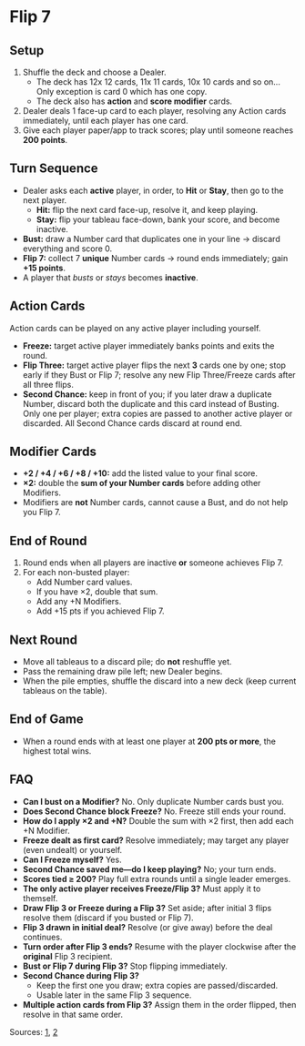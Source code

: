 # Flip 7

## Setup

1. Shuffle the deck and choose a Dealer.
    - The deck has 12x 12 cards, 11x 11 cards, 10x 10 cards and so on... Only exception is card 0 which has one copy.
    - The deck also has **action** and **score modifier** cards.
2. Dealer deals 1 face-up card to each player, resolving any Action cards immediately, until each player has one card.
3. Give each player paper/app to track scores; play until someone reaches **200 points**.

## Turn Sequence

- Dealer asks each **active** player, in order, to **Hit** or **Stay**, then go to the next player.
    - **Hit:** flip the next card face-up, resolve it, and keep playing.
    - **Stay:** flip your tableau face-down, bank your score, and become inactive.
- **Bust:** draw a Number card that duplicates one in your line → discard everything and score 0.
- **Flip 7:** collect 7 **unique** Number cards → round ends immediately; gain **+15 points**.
- A player that *busts* or *stays* becomes **inactive**.

## Action Cards

Action cards can be played on any active player including yourself.

- **Freeze:** target active player immediately banks points and exits the round.
- **Flip Three:** target active player flips the next **3** cards one by one; stop early if they Bust or Flip 7; resolve any new Flip Three/Freeze cards after all three flips.
- **Second Chance:** keep in front of you; if you later draw a duplicate Number, discard both the duplicate and this card instead of Busting. Only one per player; extra copies are passed to another active player or discarded. All Second Chance cards discard at round end.

## Modifier Cards

- **+2 / +4 / +6 / +8 / +10:** add the listed value to your final score.
- **×2:** double the **sum of your Number cards** before adding other Modifiers.
- Modifiers are **not** Number cards, cannot cause a Bust, and do not help you Flip 7.

## End of Round

1. Round ends when all players are inactive **or** someone achieves Flip 7.
2. For each non-busted player:
    - Add Number card values.
    - If you have ×2, double that sum.
    - Add any +N Modifiers.
    - Add +15 pts if you achieved Flip 7.

## Next Round

- Move all tableaus to a discard pile; do **not** reshuffle yet.
- Pass the remaining draw pile left; new Dealer begins.
- When the pile empties, shuffle the discard into a new deck (keep current tableaus on the table).

## End of Game

- When a round ends with at least one player at **200 pts or more**, the highest total wins.

## FAQ

- **Can I bust on a Modifier?** No. Only duplicate Number cards bust you.
- **Does Second Chance block Freeze?** No. Freeze still ends your round.
- **How do I apply ×2 and +N?** Double the sum with ×2 first, then add each +N Modifier.
- **Freeze dealt as first card?** Resolve immediately; may target any player (even undealt) or yourself.  
- **Can I Freeze myself?** Yes.  
- **Second Chance saved me—do I keep playing?** No; your turn ends.  
- **Scores tied ≥ 200?** Play full extra rounds until a single leader emerges.  
- **The only active player receives Freeze/Flip 3?** Must apply it to themself.  
- **Draw Flip 3 or Freeze during a Flip 3?** Set aside; after initial 3 flips resolve them (discard if you busted or Flip 7).  
- **Flip 3 drawn in initial deal?** Resolve (or give away) before the deal continues.  
- **Turn order after Flip 3 ends?** Resume with the player clockwise after the **original** Flip 3 recipient.  
- **Bust or Flip 7 during Flip 3?** Stop flipping immediately.  
- **Second Chance during Flip 3?**  
    - Keep the first one you draw; extra copies are passed/discarded.  
    - Usable later in the same Flip 3 sequence.  
- **Multiple action cards from Flip 3?** Assign them in the order flipped, then resolve in that same order.  

Sources: [1](https://boardgamegeek.com/filepage/292492/flip-7-faq-edge-cases), [2](https://theop.games/pages/flip-7)
